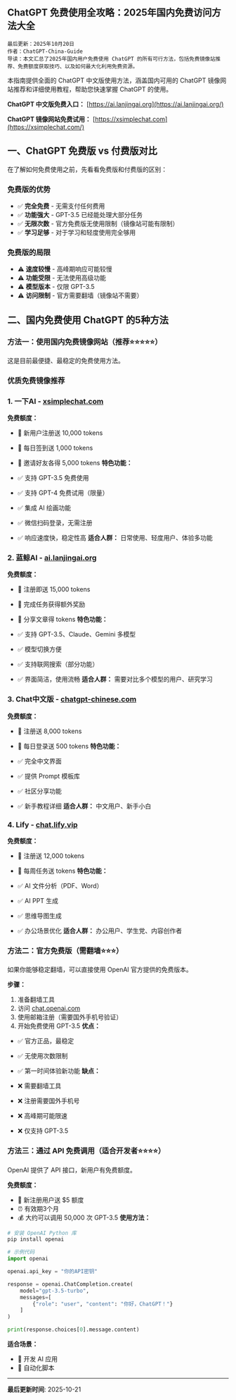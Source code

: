 ## ChatGPT 免费使用全攻略：2025年国内免费访问方法大全

```plain text
最后更新：2025年10月20日
作者：ChatGPT-China-Guide
导读：本文汇总了2025年国内用户免费使用 ChatGPT 的所有可行方法，包括免费镜像站推荐、免费额度获取技巧、以及如何最大化利用免费资源。

```

本指南提供全面的 ChatGPT 中文版使用方法，涵盖国内可用的 ChatGPT 镜像网站推荐和详细使用教程，帮助您快速掌握 ChatGPT 的使用。

**ChatGPT 中文版免费入口：** [https://ai.lanjingai.org](https://ai.lanjingai.org/)

**ChatGPT 镜像网站免费试用：** [https://xsimplechat.com](https://xsimplechat.com/)

## 一、ChatGPT 免费版 vs 付费版对比

在了解如何免费使用之前，先看看免费版和付费版的区别：

### 免费版的优势

- ✅ **完全免费** - 无需支付任何费用
- ✅ **功能强大** - GPT-3.5 已经能处理大部分任务
- ✅ **无限次数** - 官方免费版无使用限制（镜像站可能有限制）
- ✅ **学习足够** - 对于学习和轻度使用完全够用
### 免费版的局限

- ⚠️ **速度较慢** - 高峰期响应可能较慢
- ⚠️ **功能受限** - 无法使用高级功能
- ⚠️ **模型版本** - 仅限 GPT-3.5
- ⚠️ **访问限制** - 官方需要翻墙（镜像站不需要）
## 二、国内免费使用 ChatGPT 的5种方法

### 方法一：使用国内免费镜像网站（推荐⭐⭐⭐⭐⭐）

这是目前最便捷、最稳定的免费使用方法。

### 优质免费镜像推荐

### 1. 一下AI - [xsimplechat.com](https://xsimplechat.com/)

**免费额度：**

- 🎁 新用户注册送 10,000 tokens
- 🎁 每日签到送 1,000 tokens
- 🎁 邀请好友各得 5,000 tokens
**特色功能：**

- ✅ 支持 GPT-3.5 免费使用
- ✅ 支持 GPT-4 免费试用（限量）
- ✅ 集成 AI 绘画功能
- ✅ 微信扫码登录，无需注册
- ✅ 响应速度快，稳定性高
**适合人群：** 日常使用、轻度用户、体验多功能

### 2. 蓝鲸AI - [ai.lanjingai.org](https://ai.lanjingai.org/)

**免费额度：**

- 🎁 注册即送 15,000 tokens
- 🎁 完成任务获得额外奖励
- 🎁 分享文章得 tokens
**特色功能：**

- ✅ 支持 GPT-3.5、Claude、Gemini 多模型
- ✅ 模型切换方便
- ✅ 支持联网搜索（部分功能）
- ✅ 界面简洁，使用流畅
**适合人群：** 需要对比多个模型的用户、研究学习

### 3. Chat中文版 - [chatgpt-chinese.com](https://www.chatgpt-chinese.com/)

**免费额度：**

- 🎁 注册送 8,000 tokens
- 🎁 每日登录送 500 tokens
**特色功能：**

- ✅ 完全中文界面
- ✅ 提供 Prompt 模板库
- ✅ 社区分享功能
- ✅ 新手教程详细
**适合人群：** 中文用户、新手小白

### 4. Lify - [chat.lify.vip](https://chat.lify.vip/)

**免费额度：**

- 🎁 注册送 12,000 tokens
- 🎁 每周任务送 tokens
**特色功能：**

- ✅ AI 文件分析（PDF、Word）
- ✅ AI PPT 生成
- ✅ 思维导图生成
- ✅ 办公场景优化
**适合人群：** 办公用户、学生党、内容创作者

### 方法二：官方免费版（需翻墙⭐⭐⭐）

如果你能够稳定翻墙，可以直接使用 OpenAI 官方提供的免费版本。

**步骤：**

1. 准备翻墙工具
1. 访问 [chat.openai.com](https://chat.openai.com/)
1. 使用邮箱注册（需要国外手机号验证）
1. 开始免费使用 GPT-3.5
**优点：**

- ✅ 官方正品，最稳定
- ✅ 无使用次数限制
- ✅ 第一时间体验新功能
**缺点：**

- ❌ 需要翻墙工具
- ❌ 注册需要国外手机号
- ❌ 高峰期可能限速
- ❌ 仅支持 GPT-3.5
### 方法三：通过 API 免费调用（适合开发者⭐⭐⭐⭐）

OpenAI 提供了 API 接口，新用户有免费额度。

**免费额度：**

- 🎁 新注册用户送 $5 额度
- ⏰ 有效期3个月
- 💰 大约可以调用 50,000 次 GPT-3.5
**使用方法：**

```python
# 安装 OpenAI Python 库
pip install openai

# 示例代码
import openai

openai.api_key = "你的API密钥"

response = openai.ChatCompletion.create(
    model="gpt-3.5-turbo",
    messages=[
        {"role": "user", "content": "你好，ChatGPT！"}
    ]
)

print(response.choices[0].message.content)

```

**适合场景：**

- 🔧 开发 AI 应用
- 🤖 自动化脚本

---

**最后更新时间**: 2025-10-21

